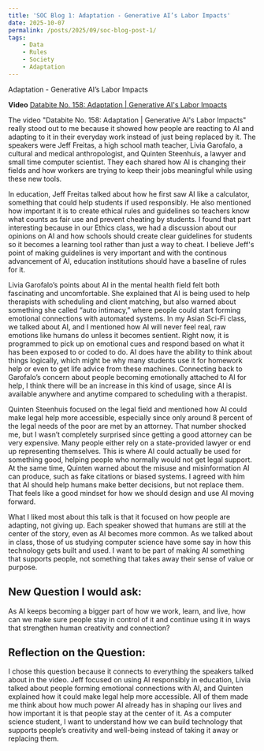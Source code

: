 ```yaml
---
title: 'SOC Blog 1: Adaptation - Generative AI’s Labor Impacts'
date: 2025-10-07
permalink: /posts/2025/09/soc-blog-post-1/
tags:
    - Data
    - Rules
    - Society
    - Adaptation
---
```


Adaptation - Generative AI’s Labor Impacts

**Video**
[Databite No. 158: Adaptation | Generative AI's Labor Impacts](https://www.youtube.com/watch?v=EI4rdxJLqrA&list=PLYrf5LyVCF1Nk28nRu8lcCIxtAH3iVGDj&index=6)

The video "Databite No. 158: Adaptation | Generative AI's Labor Impacts" really stood out to me because it showed how people are reacting to AI and adapting to it in their everyday work instead of just being replaced by it. The speakers were Jeff Freitas, a high school math teacher, Livia Garofalo, a cultural and medical anthropologist, and Quinten Steenhuis, a lawyer and small time computer scientist. They each shared how AI is changing their fields and how workers are trying to keep their jobs meaningful while using these new tools.

In education, Jeff Freitas talked about how he first saw AI like a calculator, something that could help students if used responsibly. He also mentioned how important it is to create ethical rules and guidelines so teachers know what counts as fair use and prevent cheating by students. I found that part interesting because in our Ethics class, we had a discussion about our opinions on AI and how schools should create clear guidelines for students so it becomes a learning tool rather than just a way to cheat. I believe Jeff's point of making guidelines is very important and with the continous advancement of AI, education institutions should have a baseline of rules for it.

Livia Garofalo’s points about AI in the mental health field felt both fascinating and uncomfortable. She explained that AI is being used to help therapists with scheduling and client matching, but also warned about something she called “auto intimacy,” where people could start forming emotional connections with automated systems. In my Asian Sci-Fi class, we talked about AI, and I mentioned how AI will never feel real, raw emotions like humans do unless it becomes sentient. Right now, it is programmed to pick up on emotional cues and respond based on what it has been exposed to or coded to do. AI does have the ability to think about things logically, which might be why many students use it for homework help or even to get life advice from these machines. Connecting back to Garofalo’s concern about people becoming emotionally attached to AI for help, I think there will be an increase in this kind of usage, since AI is available anywhere and anytime compared to scheduling with a therapist.

Quinten Steenhuis focused on the legal field and mentioned how AI could make legal help more accessible, especially since only around 8 percent of the legal needs of the poor are met by an attorney. That number shocked me, but I wasn’t completely surprised since getting a good attorney can be very expensive. Many people either rely on a state-provided lawyer or end up representing themselves. This is where AI could actually be used for something good, helping people who normally would not get legal support. At the same time, Quinten warned about the misuse and misinformation AI can produce, such as fake citations or biased systems. I agreed with him that AI should help humans make better decisions, but not replace them. That feels like a good mindset for how we should design and use AI moving forward.

What I liked most about this talk is that it focused on how people are adapting, not giving up. Each speaker showed that humans are still at the center of the story, even as AI becomes more common. As we talked about in class, those of us studying computer science have some say in how this technology gets built and used. I want to be part of making AI something that supports people, not something that takes away their sense of value or purpose.

New Question I would ask:
---
As AI keeps becoming a bigger part of how we work, learn, and live, how can we make sure people stay in control of it and continue using it in ways that strengthen human creativity and connection?

Reflection on the Question:
---
I chose this question because it connects to everything the speakers talked about in the video. Jeff focused on using AI responsibly in education, Livia talked about people forming emotional connections with AI, and Quinten explained how it could make legal help more accessible. All of them made me think about how much power AI already has in shaping our lives and how important it is that people stay at the center of it. As a computer science student, I want to understand how we can build technology that supports people’s creativity and well-being instead of taking it away or replacing them.



